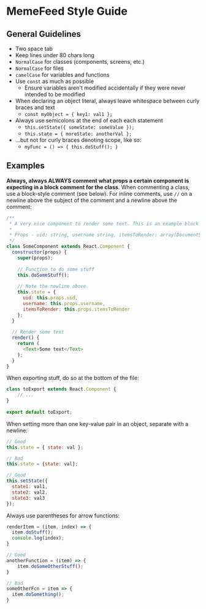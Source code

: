 # MemeFeed Style Guide



## General Guidelines

-   Two space tab
-   Keep lines under 80 chars long
-   `NormalCase` for classes (components, screens, etc.)
-   `NormalCase` for files
-   `camelCase` for variables and functions
-   Use `const` as much as possible
    -   Ensure variables aren't modified accidentally if they were never intended to be modified
-   When declaring an object literal, always leave whitespace between curly braces and text
    -   `const myObject = { key1: val1 };`
-   Always use semicolons at the end of each each statement
    -   `this.setState({ someState: someValue });`
    -   `this.state = { moreState: anotherVal };`
-   …but not for curly braces denoting scope, like so:
    -   `myFunc = () => { this.doStuff(); }`



## Examples

**Always, always ALWAYS comment what props a certain component is expecting in a block comment for the class**. When commenting a class, use a block-style comment (see below). For inline comments, use `//` on a newline above the subject of the comment and a newline above the comment:

```javascript
/**
 * A very nice component to render some text. This is an example block comment
 *
 * Props - uid: string, username string, itemsToRender: array[DocumentSnapshot]
 */
class SomeComponent extends React.Component {
  constructor(props) {
    super(props);
    
    // Function to do some stuff
    this.doSomeStuff();
    
    // Note the newline above
    this.state = {
      uid: this.props.uid,
      username: this.props.username,
      itemsToRender: this.props.itemsToRender
    };
  }
  
  // Render some text
  render() {
    return (
      <Text>Some text</Text>
    );
  }
}
```



When exporting stuff, do so at the bottom of the file:

```javascript
class toExport extends React.Component {
	// ...
}
 
export default toExport;
```



When setting more than one key-value pair in an object, separate with a newline:

```javascript
// Good
this.state = { state: val };

// Bad
this.state = {state: val};

// Good
this.setState({
  state1: val1,
  state2: val2,
  state3: val3
});
```



Always use parentheses for arrow functions:

```javascript
renderItem = (item, index) => {
  item.doStuff();
  console.log(index);
}

// Good
anotherFunction = (item) => {
	item.doSomeOtherStuff();
}

// Bad
someOtherFcn = item => {
  item.doSomething();
}
```